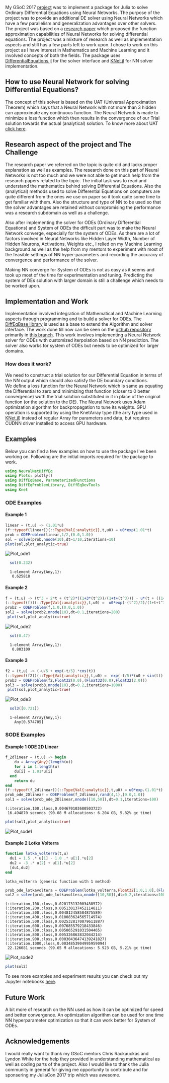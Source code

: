 
My GSoC 2017 [project](https://summerofcode.withgoogle.com/projects/#5850956641075200) was to implement a package for Julia to solve Ordinary Differential Equations using Neural Networks. The purpose of the project was to provide an additional DE solver using Neural Networks which have a few parallelism and generalization advantages over other solvers. The project was based on a [research paper](https://arxiv.org/pdf/physics/9705023.pdf) which proposed the function approximation capabilities of Neural Networks for solving differential equations. The project was a mixture of research as well as implementation aspects and still has a few parts left to work upon. I chose to work on this project as I have interest in Mathematics and Machine Learning and it involved concepts of both the fields. The package uses [DifferentialEquations.jl](https://github.com/JuliaDiffEq/DifferentialEquations.jl) for the solver interface and [KNet.jl](https://github.com/denizyuret/Knet.jl) for NN solver implementation.

## How to use Neural Network for solving Differential Equations?
The concept of this solver is based on the UAT (Universal Approximation Theorem) which says that a Neural Network with not more than 3 hidden can approximate any continuous function. The Neural Network is made to minimize a loss function which then results in the convergence of our Trial solution towards the actual (analytical) solution. To know more about UAT [click here](http://neuralnetworksanddeeplearning.com/chap4.html).

## Research aspect of the project and The Challenge
The research paper we referred on the topic is quite old and lacks proper explanation as well as examples. The research done on this part of Neural Networks is not too much and we were not able to get much help from the research papers related to the topic. The initial task was to read and understand the mathematics behind solving Differential Equations. Also the (analytical) methods used to solve Differential Equations on computers are quite different from the ones we use on paper so it took quite some time to get familiar with them. Also the structure and type of NN to be used so that the solver advantages are retained without compromising the performance was a research subdomain as well as a challenge.

Also after implementing the solver for ODEs (Ordinary Differential Equations) and System of ODEs the difficult part was to make the Neural Network converge, especially for the system of ODEs. As there are a lot of factors involved in Neural Networks like Hidden Layer Width, Number of Hidden Neurons, Activations, Weights etc., I relied on my Machine Learning background as well as the help from my mentors to experiment with most of the feasible settings of NN hyper-parameters and recording the accuracy of convergence and performance of the solver.

Making NN converge for System of ODEs is not as easy as it seems and took up most of the time for experimentation and tuning. Predicting the system of DEs solution with larger domain is still a challenge which needs to be worked upon.

## Implementation and Work
Implementation involved integration of Mathematical and Machine Learning aspects through programming and to build a solver for ODEs. The [DiffEqBase library](https://github.com/JuliaDiffEq/DiffEqBase.jl) is used as a base to extend the Algorithm and solver interface. The work done till now can be seen on the [github repository](https://github.com/JuliaDiffEq/NeuralNetDiffEq.jl) primarily in [this branch](https://github.com/JuliaDiffEq/NeuralNetDiffEq.jl/tree/SingleNN_Approach). This work involves implementing a Neural Network solver for ODEs with customized iterpolation based on NN prediction. The solver also works for system of ODEs but needs to be optimized for larger domains.

### How does it work?
We need to construct a trial solution for our Differential Equation in terms of the NN output which should also satisfy the DE boundary conditions.  
We define a loss function for the Neural Network which is same as equating the Differential to zero and minimizing that function (closer to 0 better convergence) wuth the trial solution substituted in it in place of the original function (or the solution to the DE). The Neural Network uses Adam optimization algorithm for backpropagation to tune its weights. GPU operation is supported by using the KnetArray type (the arry type used in [KNet.jl](https://github.com/denizyuret/Knet.jl)) instead of regular Array for parameters and data, but requires CUDNN driver installed to access GPU hardware.

## Examples
Below you can find a few examples on how to use the package I've been working on.
Following are the initial imports required for the package to work.
```julia
using NeuralNetDiffEq
using Plots; plotly()
using DiffEqBase, ParameterizedFunctions
using DiffEqProblemLibrary, DiffEqDevTools
using Knet
```
### ODE Examples
#### Example 1


  ```julia
  linear = (t,u) -> (1.01*u)
  (f::typeof(linear))(::Type{Val{:analytic}},t,u0) = u0*exp(1.01*t)
  prob = ODEProblem(linear,1/2,(0.0,1.0))
  sol = solve(prob,nnode(10),dt=1/10,iterations=10)
  plot(sol,plot_analytic=true)
```
![Plot_ode1](/assets/images/plot_ode1.png "Plot 1")
```julia
  sol(0.232)
  ```




      1-element Array{Any,1}:
       0.625818
#### Example 2

```julia
f = (t,u) -> (t^3 + 2*t + (t^2)*((1+3*(t^2))/(1+t+(t^3))) - u*(t + ((1+3*(t^2))/(1+t+t^3))))
(::typeof(f))(::Type{Val{:analytic}},t,u0) =  u0*exp(-(t^2)/2)/(1+t+t^3) + t^2
prob2 = ODEProblem(f,1.0,(0.0,1.0))
sol2 = solve(prob2,nnode(10),dt=0.1,iterations=200)
 plot(sol,plot_analytic=true)
```
![Plot_ode2](/assets/images/plot_ode2.png "Plot 2")
```julia
  sol(0.47)
  ```




      1-element Array{Any,1}:
       0.803109

#### Example 3
```julia
f2 = (t,u) -> (-u/5 + exp(-t/5).*cos(t))
(::typeof(f2))(::Type{Val{:analytic}},t,u0) =  exp(-t/5)*(u0 + sin(t))
prob3 = ODEProblem(f2,Float32(0.0),(Float32(0.0),Float32(2.0)))
sol3 = solve(prob3,nnode(10),dt=0.2,iterations=1000)
 plot(sol,plot_analytic=true)
```
![Plot_ode3](/assets/images/plot_ode3.png "Plot 3")
```julia
  sol3([0.721])
  ```




      1-element Array{Any,1}:
        Any[0.574705]


### SODE Examples
#### Example 1  ODE 2D Linear


```julia
f_2dlinear = (t,u) -> begin
    du = Array{Any}(length(u))
    for i in 1:length(u)
    du[i] = 1.01*u[i]
  end
    return du
end
(f::typeof(f_2dlinear))(::Type{Val{:analytic}},t,u0) = u0*exp.(1.01*t)
prob_ode_2Dlinear = ODEProblem(f_2dlinear,rand(4,1),(0.0,1.0))
sol1 = solve(prob_ode_2Dlinear,nnode([10,50]),dt=0.1,iterations=100)
```

    (:iteration,100,:loss,0.004670103680503722)
     16.494870 seconds (90.08 M allocations: 6.204 GB, 5.82% gc time)



```julia
plot(sol1,plot_analytic=true)
```
![Plot_sode1](/assets/images/plot_ode1.png "Plot 1")
#### Example 2 Lotka Volterra


```julia
function lotka_volterra(t,u)
  du1 = 1.5 .* u[1] - 1.0 .* u[1].*u[2]
  du2 = -3 .* u[2] + u[1].*u[2]
  [du1,du2]
end
```




    lotka_volterra (generic function with 1 method)




```julia
prob_ode_lotkavoltera = ODEProblem(lotka_volterra,Float32[1.0,1.0],(Float32(0.0),Float32(1.0)))
sol2 = solve(prob_ode_lotkavoltera,nnode([10,50]),dt=0.2,iterations=1000)
```

    (:iteration,100,:loss,0.020173132003438572)
    (:iteration,200,:loss,0.005130137452114811)
    (:iteration,300,:loss,0.004812458584875589)
    (:iteration,400,:loss,0.010083624565714974)
    (:iteration,500,:loss,0.0025328170079611887)
    (:iteration,600,:loss,0.007685579218433846)
    (:iteration,700,:loss,0.005065291031504465)
    (:iteration,800,:loss,0.005326863832044214)
    (:iteration,900,:loss,0.00030436474139241827)
    (:iteration,1000,:loss,0.0034853904995959094)
     22.126081 seconds (99.65 M allocations: 5.923 GB, 5.21% gc time)


![Plot_sode2](/assets/images/plot_sode2.png "Plot 2")
```julia
plot(sol2)
```

To see more examples and experiment results you can check out my Jupyter notebooks [here](http://nbviewer.jupyter.org/gist/akaysh/43c9db281b0bd3224114084c44263c13).

## Future Work
A bit more of research on the NN used as how it can be optimized for speed and better convergence. An optimization algorithm can be used for one time NN hyperparameter optimization so that it can work better for System of ODEs.
## Acknowledgements

I would really want to thank my GSoC mentors Chris Rackauckas and Lyndon White for the help they provided in understanding mathematical as well as coding parts of the project. Also I would like to thank the Julia community in general for giving me opportunity to contribute and for sponsering my JuliaCon 2017 trip which was awesome.
